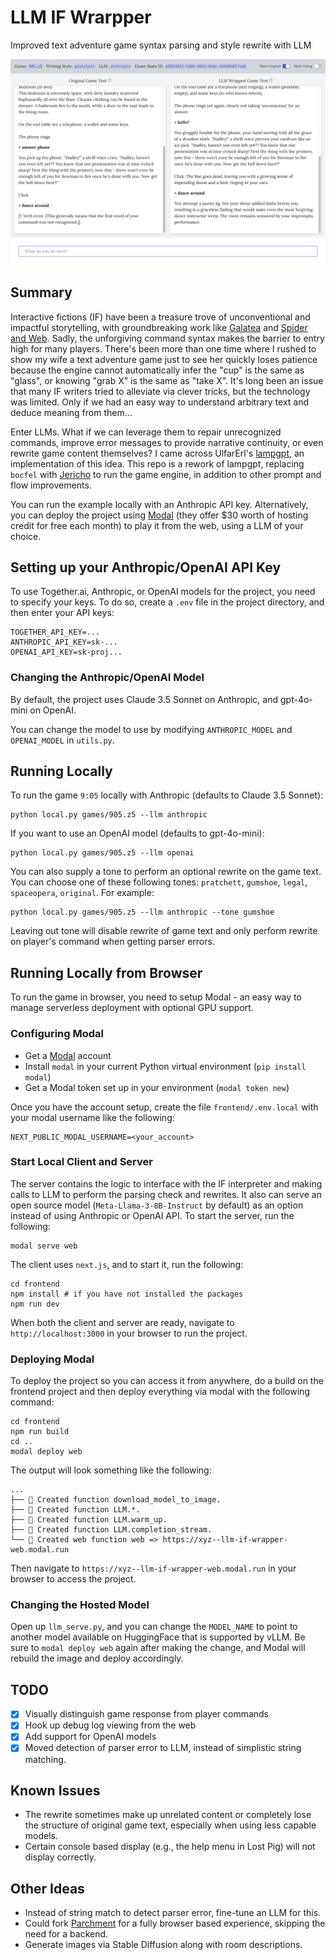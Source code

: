 # LLM IF Wrarpper

Improved text adventure game syntax parsing and style rewrite with LLM

![LLM-IF-Wrapper in Browser](/screenshot.png "Screenshot")

## Summary

Interactive fictions (IF) have been a treasure trove of unconventional and impactful storytelling, with groundbreaking work like [Galatea](https://ifdb.org/viewgame?id=urxrv27t7qtu52lb) and [Spider and Web](https://ifdb.org/viewgame?id=2xyccw3pe0uovfad). Sadly, the unforgiving command syntax makes the barrier to entry high for many players. There's been more than one time where I rushed to show my wife a text adventure game just to see her quickly loses patience because the engine cannot automatically infer the "cup" is the same as "glass", or knowing "grab X" is the same as "take X". It's long been an issue that many IF writers tried to alleviate via clever tricks, but the technology was limited. Only if we had an easy way to understand arbitrary text and deduce meaning from them...

Enter LLMs. What if we can leverage them to repair unrecognized commands, improve error messages to provide narrative continuity, or even rewrite game content themselves? I came across UlfarErl's [lampgpt](https://github.com/UlfarErl/lampgpt), an implementation of this idea. This repo is a rework of lampgpt, replacing `bocfel` with [Jericho](https://github.com/microsoft/jericho) to run the game engine, in addition to other prompt and flow improvements.

You can run the example locally with an Anthropic API key. Alternatively, you can deploy the project using [Modal](https://modal.com/) (they offer $30 worth of hosting credit for free each month) to play it from the web, using a LLM of your choice.

## Setting up your Anthropic/OpenAI API Key

To use Together.ai, Anthropic, or OpenAI models for the project, you need to specify your keys. To do so, create a `.env` file in the project directory, and then enter your API keys:

```
TOGETHER_API_KEY=...
ANTHROPIC_API_KEY=sk-...
OPENAI_API_KEY=sk-proj...
```

### Changing the Anthropic/OpenAI Model

By default, the project uses Claude 3.5 Sonnet on Anthropic, and gpt-4o-mini on OpenAI.

You can change the model to use by modifying `ANTHROPIC_MODEL` and `OPENAI_MODEL` in `utils.py`.

## Running Locally

To run the game `9:05` locally with Anthropic (defaults to Claude 3.5 Sonnet):

```
python local.py games/905.z5 --llm anthropic
```

If you want to use an OpenAI model (defaults to gpt-4o-mini):

```
python local.py games/905.z5 --llm openai
```

You can also supply a tone to perform an optional rewrite on the game text. You can choose one of these following tones: `pratchett`, `gumshoe`, `legal`, `spaceopera`, `original`. For example:

```
python local.py games/905.z5 --llm anthropic --tone gumshoe
```

Leaving out tone will disable rewrite of game text and only perform rewrite on player's command when getting parser errors.

## Running Locally from Browser

To run the game in browser, you need to setup Modal - an easy way to manage serverless deployment with optional GPU support.

### Configuring Modal

- Get a [Modal](http://modal.com/) account
- Install `modal` in your current Python virtual environment (`pip install modal`)
- Get a Modal token set up in your environment (`modal token new`)

Once you have the account setup, create the file `frontend/.env.local` with your modal username like the following:

```
NEXT_PUBLIC_MODAL_USERNAME=<your_account>
```

### Start Local Client and Server

The server contains the logic to interface with the IF interpreter and making calls to LLM to perform the parsing check and rewrites. It also can serve an open source model (`Meta-Llama-3-8B-Instruct` by default) as an option instead of using Anthropic or OpenAI API. To start the server, run the following:

```
modal serve web
```

The client uses `next.js`, and to start it, run the following:

```
cd frontend
npm install # if you have not installed the packages
npm run dev
```

When both the client and server are ready, navigate to `http://localhost:3000` in your browser to run the project.

### Deploying Modal

To deploy the project so you can access it from anywhere, do a build on the frontend project and then deploy everything via modal with the following command:

```
cd frontend
npm run build
cd ..
modal deploy web
```

The output will look something like the following:

```
...
├── 🔨 Created function download_model_to_image.
├── 🔨 Created function LLM.*.
├── 🔨 Created function LLM.warm_up.
├── 🔨 Created function LLM.completion_stream.
└── 🔨 Created web function web => https://xyz--llm-if-wrapper-web.modal.run
```

Then navigate to `https://xyz--llm-if-wrapper-web.modal.run` in your browser to access the project.

### Changing the Hosted Model

Open up `llm_serve.py`, and you can change the `MODEL_NAME` to point to another model available on HuggingFace that is supported by vLLM. Be sure to `modal deploy web` again after making the change, and Modal will rebuild the image and deploy accordingly.

## TODO

- [x] Visually distinguish game response from player commands
- [x] Hook up debug log viewing from the web
- [x] Add support for OpenAI models
- [x] Moved detection of parser error to LLM, instead of simplistic string matching.

## Known Issues

- The rewrite sometimes make up unrelated content or completely lose the structure of original game text, especially when using less capable models.
- Certain console based display (e.g., the help menu in Lost Pig) will not display correctly.

## Other Ideas

- Instead of string match to detect parser error, fine-tune an LLM for this.
- Could fork [Parchment](https://github.com/curiousdannii/parchment) for a fully browser based experience, skipping the need for a backend.
- Generate images via Stable Diffusion along with room descriptions.
